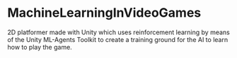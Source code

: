 # MachineLearningInVideoGames
2D platformer made with Unity which uses reinforcement learning by means of the Unity ML-Agents Toolkit to create a training ground for the AI to learn how to play the game.
